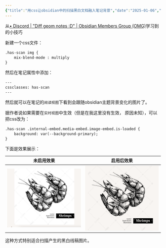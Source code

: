 ```yaml
---
{"title":"用css让obsidian中的扫描黑白文档融入笔记背景","date":"2025-01-06","lastmod":"2025-01-06","creation date":"2025-01-06 21:14","modification date":"星期一 2025 一月6日 21:18:28","categories":null,"tags":["CSS","obsidian","美化"],"alases":null,"dg-publish":true,"dg-path":"Obsidian/用css让obsidian中的扫描黑白文档融入笔记背景.md","permalink":"/Obsidian/用css让obsidian中的扫描黑白文档融入笔记背景/","dgPassFrontmatter":true,"noteIcon":""}
---
```




从[• Discord | "Diff geom notes :D" | Obsidian Members Group (OMG)](https://discord.com/channels/686053708261228577/1283153363864911982/1283153363864911982)学习到的小技巧

新建一个css文件：
```
.has-scan img {
    mix-blend-mode : multiply
}
```

然后在笔记属性中添加：
```
---
cssclasses: has-scan
---
```

然后就可以在笔记的`阅读视图`下看到会跟随obsidian主题背景变化的图片了。

据作者说如果需要在`实时视图`中生效（但是在我这里没有生效， 原因未知），可以把css改为：
```
.has-scan .internal-embed.media-embed.image-embed.is-loaded {
    background: var(--background-primary);
}
```

下面是效果展示：

| 未启用效果                                       | 启用后效果                                       |
| ------------------------------------------- | ------------------------------------------- |
| ![assets/Pasted image 20250106211727.png](/img/user/107-%E6%88%91%E7%9A%84%E5%88%9B%E4%BD%9C/%E6%96%87%E5%AD%97/%E5%8D%9A%E5%AE%A2%E5%8F%91%E5%B8%83/Obsidian/assets/Pasted%20image%2020250106211727.png) | ![assets/Pasted image 20250106211742.png](/img/user/107-%E6%88%91%E7%9A%84%E5%88%9B%E4%BD%9C/%E6%96%87%E5%AD%97/%E5%8D%9A%E5%AE%A2%E5%8F%91%E5%B8%83/Obsidian/assets/Pasted%20image%2020250106211742.png) |
这种方式特别适合扫描产生的黑白线稿图片。